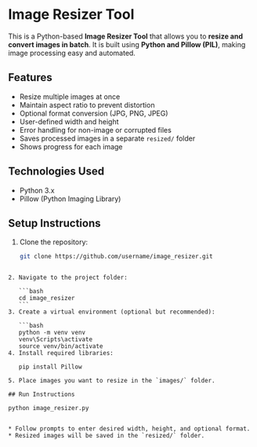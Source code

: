 # Image Resizer Tool

This is a Python-based **Image Resizer Tool** that allows you to **resize and convert images in batch**. 
It is built using **Python and Pillow (PIL)**, making image processing easy and automated.

## Features
- Resize multiple images at once
- Maintain aspect ratio to prevent distortion
- Optional format conversion (JPG, PNG, JPEG)
- User-defined width and height
- Error handling for non-image or corrupted files
- Saves processed images in a separate `resized/` folder
- Shows progress for each image

## Technologies Used
- Python 3.x
- Pillow (Python Imaging Library)

## Setup Instructions
1. Clone the repository:
   ```bash
   git clone https://github.com/username/image_resizer.git
````

2. Navigate to the project folder:

   ```bash
   cd image_resizer
   ```
3. Create a virtual environment (optional but recommended):

   ```bash
   python -m venv venv
   venv\Scripts\activate  
   source venv/bin/activate  
4. Install required libraries:

   pip install Pillow

5. Place images you want to resize in the `images/` folder.

## Run Instructions

python image_resizer.py


* Follow prompts to enter desired width, height, and optional format.
* Resized images will be saved in the `resized/` folder.


 


